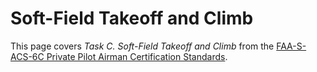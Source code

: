 # Soft-Field Takeoff and Climb

This page covers *Task C. Soft-Field Takeoff and Climb* from the [FAA-S-ACS-6C Private Pilot Airman Certification Standards](https://www.faa.gov/training_testing/testing/acs/private_airplane_acs_6.pdf).
